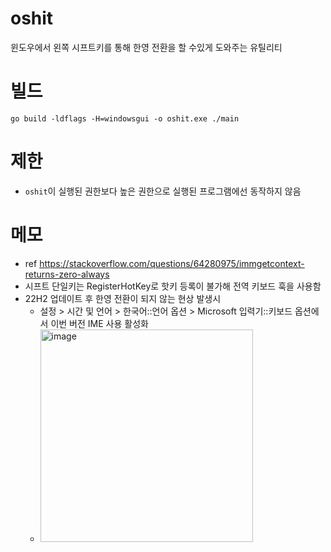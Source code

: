 # oshit

윈도우에서 왼쪽 시프트키를 통해 한영 전환을 할 수있게 도와주는 유틸리티

# 빌드

```
go build -ldflags -H=windowsgui -o oshit.exe ./main
```

# 제한

* `oshit`이 실행된 권한보다 높은 권한으로 실행된 프로그램에선 동작하지 않음

# 메모

* ref https://stackoverflow.com/questions/64280975/immgetcontext-returns-zero-always
* 시프트 단일키는 RegisterHotKey로 핫키 등록이 불가해 전역 키보드 훅을 사용함
* 22H2 업데이트 후 한영 전환이 되지 않는 현상 발생시
  * 설정 > 시간 및 언어 > 한국어::언어 옵션 > Microsoft 입력기::키보드 옵션에서 이번 버전 IME 사용 활성화
  * <img width="340" alt="image" src="https://user-images.githubusercontent.com/26968918/194363138-94a9ce10-9c58-43df-8273-7ce4d610ef54.png">
